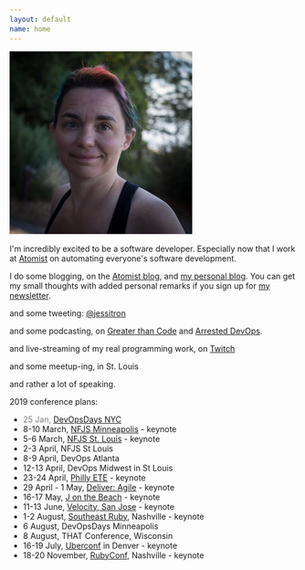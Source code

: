 ```yaml
---
layout: default
name: home
---
```

<img class="portrait" src="images/square-smallish.jpg" />

I'm incredibly excited to be a software developer. Especially now that I work at [Atomist](https://www.atomist.com) on automating everyone's software development.

I do some blogging, on the [Atomist blog](https://blog.atomist.com),
and [my personal blog](https://blog.jessitron.com). You can get my small thoughts with added personal remarks if you sign up for [my newsletter](https://tinyletter.com/jessitron).

and some tweeting: [@jessitron](http://twitter.com/jessitron)

and some podcasting, on [Greater than Code](http://www.greaterthancode.com) and [Arrested DevOps](https://www.arresteddevops.com/).

and live-streaming of my real programming work, on [Twitch](https://twitch.tv/jessitronica)

and some meetup-ing, in St. Louis

and rather a lot of speaking.

2019 conference plans:

* <span style="color:grey">25 Jan, [DevOpsDays NYC](https://www.devopsdays.org/events/2019-new-york-city/program/jessica-kerr/)</span>
* 8-10 March, [NFJS Minneapolis](https://nofluffjuststuff.com/conference/minneapolis/2019/03/home) - keynote
* 5-6 March, [NFJS St. Louis](https://nofluffjuststuff.com/conference/st_louis/2019/04/home) - keynote
* 2-3 April, NFJS St Louis
* 8-9 April, DevOps Atlanta
* 12-13 April, DevOps Midwest in St Louis
* 23-24 April, [Philly ETE](https://2019.phillyemergingtech.com/) - keynote
* 29 April - 1 May, [Deliver: Agile](https://www.agilealliance.org/deliveragile-2019/) - keynote
* 16-17 May, [J on the Beach](https://jonthebeach.com/) - keynote
* 11-13 June, [Velocity, San Jose](https://conferences.oreilly.com/velocity/vl-ca) - keynote
* 1-2 August, [Southeast Ruby](https://southeastruby.com/), Nashville - keynote
* 6 August, DevOpsDays Minneapolis
* 8 August, THAT Conference, Wisconsin
* 16-19 July, [Uberconf](https://uberconf.com/conference/denver/2019/07/home) in Denver - keynote
* 18-20 November, [RubyConf](https://rubyconf.org/), Nashville - keynote

